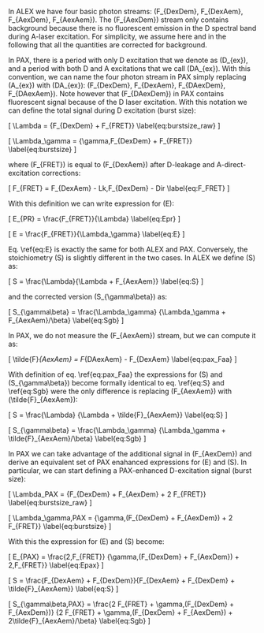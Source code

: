 In ALEX we have four basic photon streams: 
\(F_{DexDem}, F_{DexAem}, F_{AexDem}, F_{AexAem}\).
The \(F_{AexDem}\) stream only contains background 
because there is no fluorescent emission in the D
spectral band during A-laser excitation.
For simplicity, we assume here and in the following that all
the quantities are corrected for background.

In PAX, there is a period with only D excitation
that we denote as \(D_{ex}\), and a period with both D and A
excitations that we call \(DA_{ex}\).
With this convention, we can name the four photon stream in PAX
simply replacing \(A_{ex}\) with \(DA_{ex}\):
\(F_{DexDem}, F_{DexAem}, F_{DAexDem}, F_{DAexAem}\).
Note however that \(F_{DAexDem}\) in PAX contains
fluorescent signal because of the D laser excitation.
With this notation we can define the total signal during 
D excitation (burst size):

\[
\Lambda = {F_{DexDem} + F_{FRET}}
\label{eq:burstsize_raw}
\]

\[
\Lambda_\gamma = {\gamma\,F_{DexDem} + F_{FRET}}
\label{eq:burstsize}
\]

where \(F_{FRET}\) is equal to \(F_{DexAem}\) after
D-leakage and A-direct-excitation corrections:

\[
F_{FRET} = F_{DexAem} - Lk\,F_{DexDem} - Dir
\label{eq:F_FRET}
\]

With this definition we can write expression for \(E\):

\[
E_{PR} = \frac{F_{FRET}}{\Lambda}
\label{eq:Epr}
\]

\[
E = \frac{F_{FRET}}{\Lambda_\gamma}
\label{eq:E}
\]


Eq. \ref{eq:E} is exactly the same for both ALEX and PAX.
Conversely, the stoichiometry \(S\) is slightly different
in the two cases. In ALEX we define \(S\) as:

\[
S = \frac{\Lambda}{\Lambda + F_{AexAem}}
\label{eq:S}
\]

and the corrected version \(S_{\gamma\beta}\) as:

\[
S_{\gamma\beta} = \frac{\Lambda_\gamma}
{\Lambda_\gamma + F_{AexAem}/\beta}
\label{eq:Sgb}
\]

In PAX, we do not measure the \(F_{AexAem}\) stream, but we can compute it as:

\[
\tilde{F}_{AexAem} = F_{DAexAem} - F_{DexAem}
\label{eq:pax_Faa}
\]

With definition of eq. \ref{eq:pax_Faa} the expressions for \(S\) 
and \(S_{\gamma\beta}\) become formally identical to eq. \ref{eq:S} 
and \ref{eq:Sgb} were the only difference is replacing 
\(F_{AexAem}\) with \(\tilde{F}_{AexAem}\):

\[
S = \frac{\Lambda}
{\Lambda + \tilde{F}_{AexAem}}
\label{eq:S}
\]

\[
S_{\gamma\beta} = \frac{\Lambda_\gamma}
{\Lambda_\gamma + \tilde{F}_{AexAem}/\beta}
\label{eq:Sgb}
\]

In PAX we can take advantage of the additional signal in \(F_{AexDem}\)
and derive an equivalent set of PAX enahanced expressions for \(E\)
and \(S\). In particular, we can start defining a PAX-enhanced
D-excitation signal (burst size):

\[
\Lambda_PAX = {F_{DexDem} + F_{AexDem} + 2 F_{FRET}}
\label{eq:burstsize_raw}
\]

\[
\Lambda_\gamma,PAX = {\gamma\,(F_{DexDem} + F_{AexDem}) + 2 F_{FRET}}
\label{eq:burstsize}
\]

With this the expression for \(E\) and \(S\) become:

\[
E_{PAX} = \frac{2\,F_{FRET}}
{\gamma\,(F_{DexDem} + F_{AexDem}) + 2\,F_{FRET}}
\label{eq:Epax}
\]

\[
S = \frac{F_{DexAem} + F_{DexDem}}{F_{DexAem} + F_{DexDem} + \tilde{F}_{AexAem}}
\label{eq:S}
\]

\[
S_{\gamma\beta,PAX} = \frac{2 F_{FRET} + \gamma\,(F_{DexDem} + F_{AexDem})}
{2 F_{FRET} + \gamma\,(F_{DexDem} + F_{AexDem}) + 2\tilde{F}_{AexAem}/\beta}
\label{eq:Sgb}
\]
